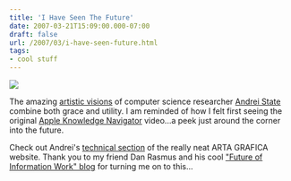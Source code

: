 ```yaml
---
title: 'I Have Seen The Future'
date: 2007-03-21T15:09:00.000-07:00
draft: false
url: /2007/03/i-have-seen-future.html
tags: 
- cool stuff
---
```


[![](http://www.cs.unc.edu/~andrei/artagrafica/technical/la.jpg)](http://www.cs.unc.edu/~andrei/artagrafica/technical/la.jpg)

The amazing [artistic visions](http://www.cs.unc.edu/~andrei/artagrafica/technical.htm) of computer science researcher [Andrei State](http://www.cs.unc.edu/~andrei/) combine both grace and utility. I am reminded of how I felt first seeing the original [Apple Knowledge Navigator](http://en.wikipedia.org/wiki/Knowledge_Navigator) video...a peek just around the corner into the future.  
  
Check out Andrei's [technical section](http://www.cs.unc.edu/~andrei/artagrafica/technical.htm) of the really neat ARTA GRAFICA website. Thank you to my friend Dan Rasmus and his cool ["Future of Information Work" blog](http://future-of-work.spaces.live.com/) for turning me on to this...